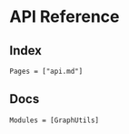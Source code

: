 # API Reference

## Index

```@index
Pages = ["api.md"]
```

## Docs

```@autodocs
Modules = [GraphUtils]
```